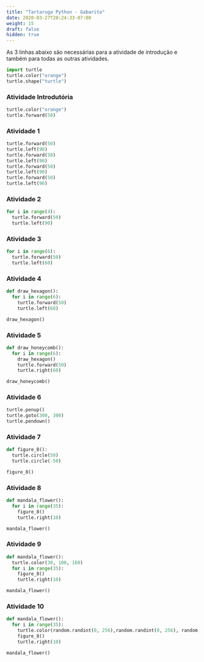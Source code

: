 ```yaml
---
title: "Tartaruga Python - Gabarito"
date: 2020-03-27T20:24:33-07:00
weight: 15
draft: false
hidden: true
---
```


As 3 linhas abaixo são necessárias para a atividade de introdução e também para todas as outras atividades.

```python
import turtle
turtle.color("orange")
turtle.shape("turtle")
```

### Atividade Introdutória

```python
turtle.color("orange")
turtle.forward(50)
```

### Atividade 1

```python
turtle.forward(50)
turtle.left(90)
turtle.forward(50)
turtle.left(90)
turtle.forward(50)
turtle.left(90)
turtle.forward(50)
turtle.left(90)
```

### Atividade 2

```python
for i in range(4):
  turtle.forward(50)
  turtle.left(90)
```

### Atividade 3

```python
for i in range(6):
  turtle.forward(50)
  turtle.left(60)
```

### Atividade 4

```python
def draw_hexagon():
  for i in range(6):
    turtle.forward(50)
    turtle.left(60)

draw_hexagon()
```

### Atividade 5

```python
def draw_honeycomb():
  for i in range(6):
    draw_hexagon()
    turtle.forward(50)
    turtle.right(60)

draw_honeycomb()
```

### Atividade 6

```python
turtle.penup()
turtle.goto(300, 300)
turtle.pendown()
```

### Atividade 7

```python
def figure_8():
  turtle.circle(50)
  turtle.circle(-50)

figure_8()
```

### Atividade 8

```python
def mandala_flower():
  for i in range(35):
    figure_8()
    turtle.right(10)

mandala_flower()
```

### Atividade 9

```python
def mandala_flower():
  turtle.color(30, 100, 160)
  for i in range(35):
    figure_8()
    turtle.right(10)

mandala_flower()
```

### Atividade 10

```python
def mandala_flower():
  for i in range(35):
    turtle.color(random.randint(0, 256),random.randint(0, 256), random.randint(0, 256)) 
    figure_8()
    turtle.right(10)

mandala_flower()
```
